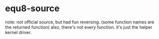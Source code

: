 # equ8-source
note: not official source, but had fun reversing. (some function names are the returned function)
also, there's not every function. it's just the helper kernel driver.
